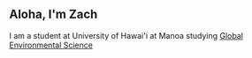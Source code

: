 ## Aloha, I'm Zach

<bu> I am a student at University of Hawai'i at Manoa studying <u> Global Environmental Science </u>



